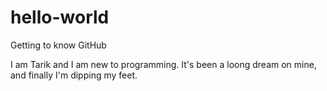 # hello-world
Getting to know GitHub

I am Tarik and I am new to programming. It's been a loong dream on mine, and finally I'm dipping my feet.
